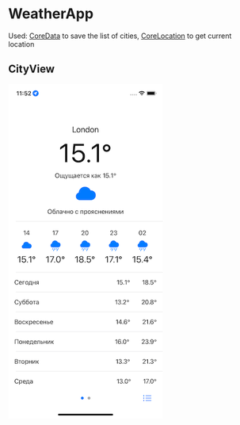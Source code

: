 # WeatherApp
Used: 
[CoreData](https://developer.apple.com/documentation/coredata) to save the list of cities,
[CoreLocation](https://developer.apple.com/documentation/corelocation) to get current location

## CityView
![CityViewLight](https://github.com/svetlanashibaeva/WeatherApp/blob/main/Screenshots/Simulator%20Screen%20Shot%20-%20iPhone%2011%20-%202022-09-09%20at%2011.52.52.png)
